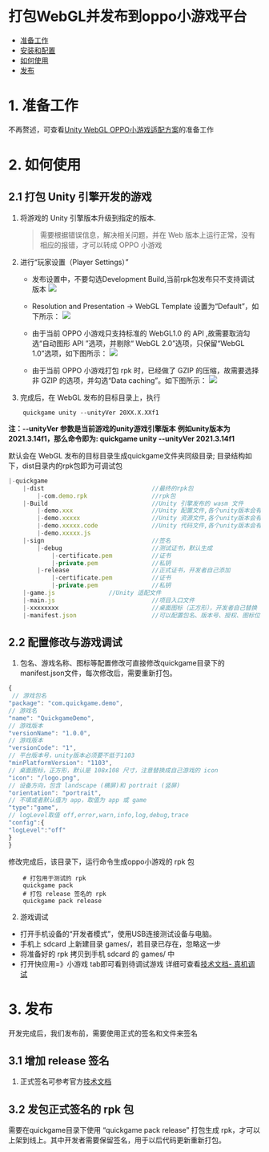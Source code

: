 # 打包WebGL并发布到oppo小游戏平台
-   [准备工作](#section2023_0506_002_001)
-   [安装和配置](#section2023_0506_002_002)
-   [如何使用](#section2023_0506_002_003)
-   [发布](#section2023_0506_002_004)

# 1. 准备工作<a name="section2023_0506_002_001"></a>

不再赘述，可查看[Unity WebGL OPPO小游戏适配方案](doc/Unity-WebGL转OPPO小游戏适配方案.md)的准备工作

# 2. 如何使用<a name="section2023_0506_002_003"></a>

## 2.1 打包 Unity 引擎开发的游戏

 1. 将游戏的 Unity 引擎版本升级到指定的版本.

    > 需要根据错误信息，解决相关问题，并在 Web 版本上运⾏正常，没有相应的报错，才可以转成 OPPO 小游戏

 2. 进行“玩家设置（Player Settings）”
    - 发布设置中，不要勾选Development Build,当前rpk包发布只不支持调试版本
    ![](imgs/6.jpg)
    - Resolution and Presentation -> WebGL Template 设置为“Default”，如下所示：
    ![](imgs/1.png)

    - 由于当前 OPPO 小游戏只支持标准的 WebGL1.0 的 API ,故需要取消勾选“自动图形 API ”选项，并剔除“ WebGL 2.0”选项，只保留“WebGL 1.0”选项，如下图所示：
    ![](imgs/2.png)

    - 由于当前 OPPO 小游戏打包 rpk 时，已经做了 GZIP 的压缩，故需要选择非 GZIP 的选项，并勾选“Data caching”。如下图所示：
    ![](imgs/3.png)

 3. 完成后，在 WebGL 发布的目标目录上，执行

```
    quickgame unity --unityVer 20XX.X.XXf1
```
**注：--unityVer 参数是当前游戏的unity游戏引擎版本**
**例如unity版本为2021.3.14f1，那么命令即为: quickgame unity --unityVer 2021.3.14f1**

 默认会在 WebGL 发布的目标目录生成quickgame文件夹同级目录;
目录结构如下，dist目录内的rpk包即为可调试包

```javascript
|-quickgame
    |-dist                              //最终的rpk包
        |-com.demo.rpk                  //rpk包
    |-Build                             //Unity 引擎发布的 wasm 文件
        |-demo.xxx                      //Unity 配置文件,各个unity版本会有所不同
        |-demo.xxxxx                    //Unity 资源文件,各个unity版本会有所不同
        |-demo.xxxxx.code               //Unity 代码文件,各个unity版本会有所不同
        |-demo.xxxxx.js               
    |-sign                              //签名
        |-debug                         //测试证书，默认生成
            |-certificate.pem           //证书
            |-private.pem               //私钥
        |-release                       //正式证书，开发者自己添加
            |-certificate.pem           //证书
            |-private.pem               //私钥
    |-game.js               //Unity 适配文件
    |-main.js                           //项目入口文件
    |-xxxxxxxx                          //桌面图标（正方形），开发者自己替换
    |-manifest.json                     //可以配置包名、版本号、授权、图标位置、横竖屏等
```
## 2.2 配置修改与游戏调试

1. 包名、游戏名称、图标等配置修改可直接修改quickgame目录下的manifest.json文件，每次修改后，需要重新打包。
```javascript
{
 // 游戏包名
"package": "com.quickgame.demo",
// 游戏名
"name": "QuickgameDemo",
// 游戏版本
"versionName": "1.0.0",
// 游戏版本
"versionCode": "1",
// 平台版本号，unity版本必须要不低于1103
"minPlatformVersion": "1103",
// 桌面图标，正方形，默认是 108x108 尺寸，注意替换成自己游戏的 icon
"icon": "/logo.png",
// 设备方向，包含 landscape (横屏)和 portrait (竖屏)
"orientation": "portrait",
// 不填或者默认值为 app，取值为 app 或 game
"type":"game",
// logLevel取值 off,error,warn,info,log,debug,trace
"config":{
"logLevel":"off"
}
}

```
修改完成后，该目录下，运行命令生成oppo小游戏的 rpk 包

```
    # 打包用于测试的 rpk
    quickgame pack
    # 打包 release 签名的 rpk
    quickgame pack release
```
2. 游戏调试
- 打开手机设备的“开发者模式”，使用USB连接测试设备与电脑。
- 手机上 sdcard 上新建目录 games/，若目录已存在，忽略这一步
- 将准备好的 rpk 拷贝到手机 sdcard 的 games/ 中
- 打开快应用=》小游戏 tab即可看到待调试游戏
详细可查看[技术文档- 真机调试](https://ie-activity-cn.heytapimage.com/static/minigame/CN/docs/index.html#/develop/games/debug)

# 3. 发布<a name="section2023_0506_002_004"></a>

开发完成后，我们发布前，需要使用正式的签名和文件来签名

## 3.1 增加 release 签名

 1. 正式签名可参考官方[技术文档](https://ie-activity-cn.heytapimage.com/static/minigame/CN/docs/index.html#/develop/games/quickgame)

## 3.2 发包正式签名的 rpk 包

需要在quickgame目录下使用 “quickgame pack release” 打包生成 rpk，才可以上架到线上。其中开发者需要保留签名，用于以后代码更新重新打包。
